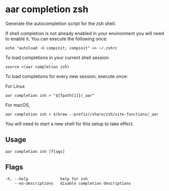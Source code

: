 # aar completion zsh

Generate the autocompletion script for the zsh shell.

If shell completion is not already enabled in your environment you will need
to enable it.  You can execute the following once:

	echo "autoload -U compinit; compinit" >> ~/.zshrc

To load completions in your current shell session:

	source <(aar completion zsh)

To load completions for every new session, execute once:

For Linux

	aar completion zsh > "${fpath[1]}/_aar"

For macOS,

	aar completion zsh > $(brew --prefix)/share/zsh/site-functions/_aar

You will need to start a new shell for this setup to take effect.

## Usage

    aar completion zsh [flags]

## Flags

```
-h, --help              help for zsh
    --no-descriptions   disable completion descriptions
```
